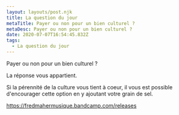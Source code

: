 ```yaml
---
layout: layouts/post.njk
title: La question du jour
metaTitle: Payer ou non pour un bien culturel ?
metaDesc: Payer ou non pour un bien culturel ?
date: 2020-07-07T16:54:45.832Z
tags:
  - La question du jour
---
```

Payer ou non pour un bien culturel ? 

La réponse vous appartient.

Si la pérennité de la culture vous tient à coeur, il vous est possible d'encourager cette option en y ajoutant votre grain de sel.

 <!--StartFragment-->

<https://fredmahermusique.bandcamp.com/releases>

<!--EndFragment-->